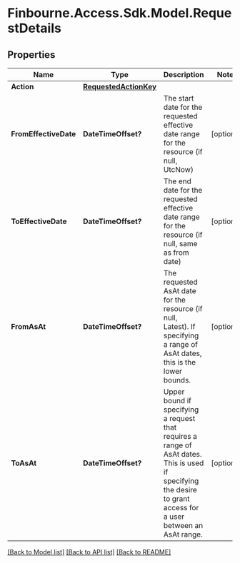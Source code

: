 
# Finbourne.Access.Sdk.Model.RequestDetails

## Properties

Name | Type | Description | Notes
------------ | ------------- | ------------- | -------------
**Action** | [**RequestedActionKey**](RequestedActionKey.md) |  | 
**FromEffectiveDate** | **DateTimeOffset?** | The start date for the requested effective date range for the resource (if null, UtcNow) | [optional] 
**ToEffectiveDate** | **DateTimeOffset?** | The end date for the requested effective date range for the resource (if null, same as from date) | [optional] 
**FromAsAt** | **DateTimeOffset?** | The requested AsAt date for the resource (if null, Latest). If specifying a range of AsAt dates, this is the lower bounds. | [optional] 
**ToAsAt** | **DateTimeOffset?** | Upper bound if specifying a request that requires a range of AsAt dates. This is used if specifying the desire to grant access for a user between an AsAt range. | [optional] 

[[Back to Model list]](../README.md#documentation-for-models)
[[Back to API list]](../README.md#documentation-for-api-endpoints)
[[Back to README]](../README.md)

